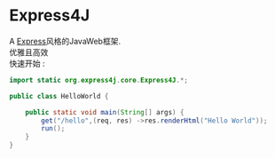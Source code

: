# Express4J
A [Express](http://expressjs.com/en/index.html)风格的JavaWeb框架.
<br>
优雅且高效
<br>
快速开始 :
```java
import static org.express4j.core.Express4J.*;

public class HelloWorld {

    public static void main(String[] args) {
        get("/hello",(req, res) ->res.renderHtml("Hello World"));
        run();
    }
}

   
```
